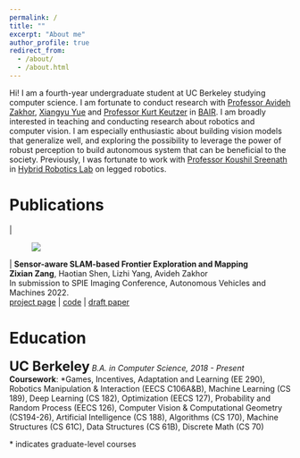 ```yaml
---
permalink: /
title: ""
excerpt: "About me"
author_profile: true
redirect_from: 
  - /about/
  - /about.html
---
```


Hi! I am a fourth-year undergraduate student at UC Berkeley studying computer science. I am fortunate to conduct research with [Professor Avideh Zakhor](http://www-video.eecs.berkeley.edu/~avz/?_ga=2.175130466.1927414544.1637551089-1897821002.1634176834), [Xiangyu Yue](http://people.eecs.berkeley.edu/~xyyue/) and [Professor Kurt Keutzer](http://people.eecs.berkeley.edu/~keutzer/) in [BAIR](https://bair.berkeley.edu/getting_involved.html). I am broadly interested in teaching and conducting research about robotics and computer vision. I am especially enthusiastic about building vision models that generalize well, and exploring the possibility to leverage the power of robust perception to build autonomous system that can be beneficial to the society. Previously, I was fortunate to work with [Professor Koushil Sreenath](https://hybrid-robotics.berkeley.edu/koushil/) in [Hybrid Robotics Lab](https://hybrid-robotics.berkeley.edu/people/) on legged robotics.

Publications
======

| <figure style="width: 185px"> <img src="{{ site.url }}{{ site.baseurl }}/images/slam project.png"> </figure> | **Sensor-aware SLAM-based Frontier Exploration and Mapping**<br/>**Zixian Zang**, Haotian Shen, Lizhi Yang, Avideh Zakhor<br/> In submission to SPIE Imaging Conference, Autonomous Vehicles and Machines 2022.<br/> [project page](https://sites.google.com/berkeley.edu/c106b-sensor-aware-slam/home) \| [code](https://github.com/lzyang2000/herox) \| [draft paper](http://www-video.eecs.berkeley.edu/papers/lyang/EECS106B_Final_Project.pdf)


Education
======

<font size="5.0"><b>UC Berkeley</b></font>
*B.A. in Computer Science, 2018 - Present*<br>
**Coursework**: \*Games, Incentives, Adaptation and Learning (EE 290), Robotics Manipulation & Interaction (EECS C106A&B), Machine Learning (CS 189), Deep Learning (CS 182), Optimization (EECS 127), Probability and Random Process (EECS 126), Computer Vision & Computational Geometry (CS194-26), Artificial Intelligence (CS 188), Algorithms (CS 170), Machine Structures (CS 61C), Data Structures (CS 61B), Discrete Math (CS 70)

\* indicates graduate-level courses

